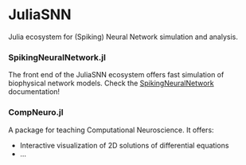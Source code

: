 # JuliaSNN

Julia ecosystem for (Spiking) Neural Network simulation and analysis.

### SpikingNeuralNetwork.jl

The front end of the JuliaSNN ecosystem offers fast simulation of biophysical network models. 
Check the [SpikingNeuralNetwork](https://juliasnn.github.io/SpikingNeuralNetworks.jl/dev/) documentation!

### CompNeuro.jl

A package for teaching Computational Neuroscience. It offers:

- Interactive visualization of 2D solutions of differential equations
- ...
